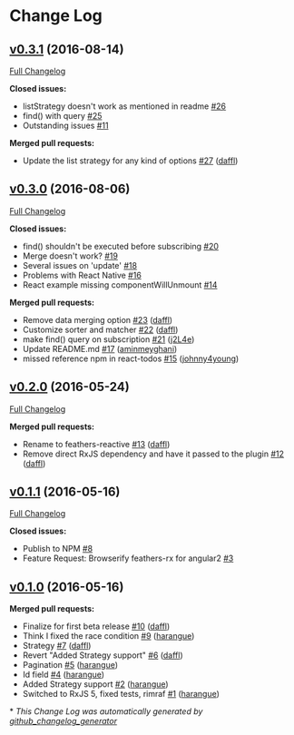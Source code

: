 # Change Log

## [v0.3.1](https://github.com/feathersjs/feathers-reactive/tree/v0.3.1) (2016-08-14)
[Full Changelog](https://github.com/feathersjs/feathers-reactive/compare/v0.3.0...v0.3.1)

**Closed issues:**

- listStrategy doesn't work as mentioned in readme [\#26](https://github.com/feathersjs/feathers-reactive/issues/26)
- find\(\) with query [\#25](https://github.com/feathersjs/feathers-reactive/issues/25)
- Outstanding issues [\#11](https://github.com/feathersjs/feathers-reactive/issues/11)

**Merged pull requests:**

- Update the list strategy for any kind of options [\#27](https://github.com/feathersjs/feathers-reactive/pull/27) ([daffl](https://github.com/daffl))

## [v0.3.0](https://github.com/feathersjs/feathers-reactive/tree/v0.3.0) (2016-08-06)
[Full Changelog](https://github.com/feathersjs/feathers-reactive/compare/v0.2.0...v0.3.0)

**Closed issues:**

- find\(\) shouldn't be executed before subscribing [\#20](https://github.com/feathersjs/feathers-reactive/issues/20)
- Merge doesn't work? [\#19](https://github.com/feathersjs/feathers-reactive/issues/19)
- Several issues on 'update' [\#18](https://github.com/feathersjs/feathers-reactive/issues/18)
- Problems with React Native [\#16](https://github.com/feathersjs/feathers-reactive/issues/16)
- React example missing componentWillUnmount [\#14](https://github.com/feathersjs/feathers-reactive/issues/14)

**Merged pull requests:**

- Remove data merging option [\#23](https://github.com/feathersjs/feathers-reactive/pull/23) ([daffl](https://github.com/daffl))
- Customize sorter and matcher [\#22](https://github.com/feathersjs/feathers-reactive/pull/22) ([daffl](https://github.com/daffl))
- make find\(\) query on subscription [\#21](https://github.com/feathersjs/feathers-reactive/pull/21) ([j2L4e](https://github.com/j2L4e))
- Update README.md [\#17](https://github.com/feathersjs/feathers-reactive/pull/17) ([aminmeyghani](https://github.com/aminmeyghani))
- missed reference npm in react-todos [\#15](https://github.com/feathersjs/feathers-reactive/pull/15) ([johnny4young](https://github.com/johnny4young))

## [v0.2.0](https://github.com/feathersjs/feathers-reactive/tree/v0.2.0) (2016-05-24)
[Full Changelog](https://github.com/feathersjs/feathers-reactive/compare/v0.1.1...v0.2.0)

**Merged pull requests:**

- Rename to feathers-reactive [\#13](https://github.com/feathersjs/feathers-reactive/pull/13) ([daffl](https://github.com/daffl))
- Remove direct RxJS dependency and have it passed to the plugin [\#12](https://github.com/feathersjs/feathers-reactive/pull/12) ([daffl](https://github.com/daffl))

## [v0.1.1](https://github.com/feathersjs/feathers-reactive/tree/v0.1.1) (2016-05-16)
[Full Changelog](https://github.com/feathersjs/feathers-reactive/compare/v0.1.0...v0.1.1)

**Closed issues:**

- Publish to NPM [\#8](https://github.com/feathersjs/feathers-reactive/issues/8)
- Feature Request: Browserify feathers-rx for angular2 [\#3](https://github.com/feathersjs/feathers-reactive/issues/3)

## [v0.1.0](https://github.com/feathersjs/feathers-reactive/tree/v0.1.0) (2016-05-16)
**Merged pull requests:**

- Finalize for first beta release [\#10](https://github.com/feathersjs/feathers-reactive/pull/10) ([daffl](https://github.com/daffl))
- Think I fixed the race condition [\#9](https://github.com/feathersjs/feathers-reactive/pull/9) ([harangue](https://github.com/harangue))
- Strategy [\#7](https://github.com/feathersjs/feathers-reactive/pull/7) ([daffl](https://github.com/daffl))
- Revert "Added Strategy support" [\#6](https://github.com/feathersjs/feathers-reactive/pull/6) ([daffl](https://github.com/daffl))
- Pagination [\#5](https://github.com/feathersjs/feathers-reactive/pull/5) ([harangue](https://github.com/harangue))
- Id field [\#4](https://github.com/feathersjs/feathers-reactive/pull/4) ([harangue](https://github.com/harangue))
- Added Strategy support [\#2](https://github.com/feathersjs/feathers-reactive/pull/2) ([harangue](https://github.com/harangue))
- Switched to RxJS 5, fixed tests, rimraf [\#1](https://github.com/feathersjs/feathers-reactive/pull/1) ([harangue](https://github.com/harangue))



\* *This Change Log was automatically generated by [github_changelog_generator](https://github.com/skywinder/Github-Changelog-Generator)*